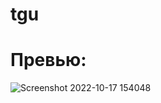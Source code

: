 # tgu
# Превью:


![Screenshot 2022-10-17 154048](https://user-images.githubusercontent.com/115026663/196184674-6e964e44-166a-46f3-9b05-bfcf2580db16.png)
